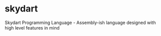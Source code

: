 # skydart
Skydart Programming Language - Assembly-ish language designed with high level features in mind
